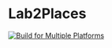 # Lab2Places
[![Build for Multiple Platforms](https://github.com/Danushe4ka/Lab2Places/actions/workflows/compilation.yml/badge.svg)](https://github.com/Danushe4ka/Lab2Places/actions/workflows/compilation.yml)
